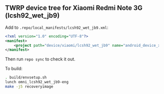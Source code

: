 ## TWRP device tree for Xiaomi Redmi Note 3G (lcsh92_wet_jb9)

Add to `.repo/local_manifests/lcsh92_wet_jb9.xml`:

```xml
<?xml version="1.0" encoding="UTF-8"?>
<manifest>
	<project path="device/xiaomi/lcsh92_wet_jb9" name="android_device_xiaomi_lcsh92_wet_jb9" remote="liquidporting" revision="android-5.1" />
</manifest>
```

Then run `repo sync` to check it out.

To build:

```sh
. build/envsetup.sh
lunch omni_lcsh92_wet_jb9-eng
make -j5 recoveryimage
```